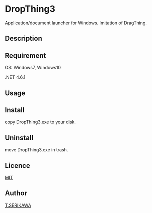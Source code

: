 
# DropThing3
Application/document launcher for Windows. Imitation of DragThing.

## Description

## Requirement
OS: Windows7, Windows10

.NET 4.6.1

## Usage

## Install
copy DropThing3.exe to your disk.

## Uninstall
move DropThing3.exe in trash.

## Licence

[MIT](https://github.com/tcnksm/tool/blob/master/LICENCE)

## Author

[T.SERIKAWA](https://github.com/takahiro-serikawa)
